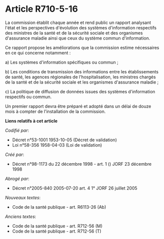 # Article R710-5-16

La commission établit chaque année et rend public un rapport analysant l'état et les perspectives d'évolution des systèmes
d'information respectifs des ministres de la santé et de la sécurité sociale et des organismes d'assurance maladie ainsi que
ceux du système commun d'information.

Ce rapport propose les améliorations que la commission estime nécessaires en ce qui concerne notamment :

a) Les systèmes d'information spécifiques ou commun ;

b) Les conditions de transmission des informations entre les établissements de santé, les agences régionales de
l'hospitalisation, les ministres chargés de la santé et de la sécurité sociale et les organismes d'assurance maladie ;

c) La politique de diffusion de données issues des systèmes d'information respectifs ou commun.

Un premier rapport devra être préparé et adopté dans un délai de douze mois à compter de l'installation de la commission.

**Liens relatifs à cet article**

_Codifié par_:

  - Décret n°53-1001 1953-10-05 (Décret de validation)
  - Loi n°58-356 1958-04-03 (Loi de validation)

_Créé par_:

  - Décret n°98-1173 du 22 décembre 1998 - art. 1 () JORF 23 décembre 1998

_Abrogé par_:

  - Décret n°2005-840 2005-07-20 art. 4 1° JORF 26 juillet 2005

_Nouveaux textes_:

  - Code de la santé publique - art. R6113-26 (Ab)

_Anciens textes_:

  - Code de la santé publique - art. R712-56 (M)
  - Code de la santé publique - art. R712-56 (T)
